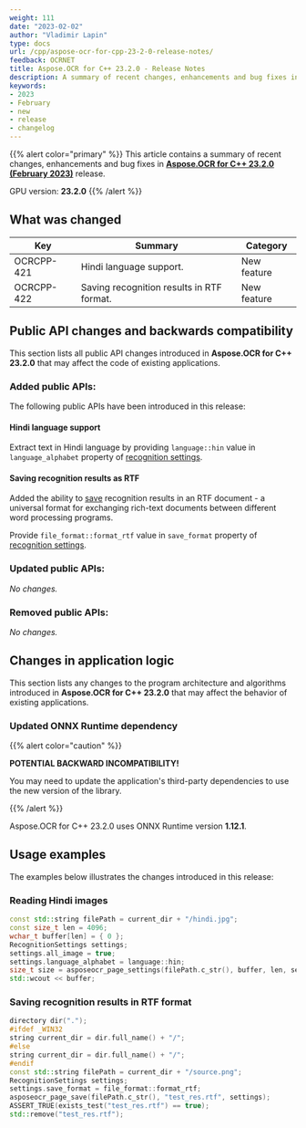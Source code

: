 ```yaml
---
weight: 111
date: "2023-02-02"
author: "Vladimir Lapin"
type: docs
url: /cpp/aspose-ocr-for-cpp-23-2-0-release-notes/
feedback: OCRNET
title: Aspose.OCR for C++ 23.2.0 - Release Notes
description: A summary of recent changes, enhancements and bug fixes in Aspose.OCR for C++ 23.2.0 (February 2023) release.
keywords:
- 2023
- February
- new
- release
- changelog
---
```


{{% alert color="primary" %}}
This article contains a summary of recent changes, enhancements and bug fixes in [**Aspose.OCR for C++ 23.2.0 (February 2023)**](https://www.nuget.org/packages/Aspose.Ocr.Cpp/23.2.0) release.

GPU version: **23.2.0**
{{% /alert %}}

## What was changed

Key | Summary | Category
--- | ------- | --------
OCRCPP-421 | Hindi language support. | New feature
OCRCPP-422 | Saving recognition results in RTF format. | New feature

## Public API changes and backwards compatibility

This section lists all public API changes introduced in **Aspose.OCR for C++ 23.2.0** that may affect the code of existing applications.

### Added public APIs:

The following public APIs have been introduced in this release:

#### Hindi language support

Extract text in Hindi language by providing `language::hin` value in `language_alphabet` property of [recognition settings](/ocr/cpp/settings/).

#### Saving recognition results as RTF

Added the ability to [save](/ocr/net/save-file/) recognition results in an RTF document - a universal format for exchanging rich-text documents between different word processing programs.

Provide `file_format::format_rtf` value in `save_format` property of [recognition settings](/ocr/cpp/settings/).

### Updated public APIs:

_No changes._

### Removed public APIs:

_No changes._

## Changes in application logic

This section lists any changes to the program architecture and algorithms introduced in **Aspose.OCR for C++ 23.2.0** that may affect the behavior of existing applications.

### Updated ONNX Runtime dependency

{{% alert color="caution" %}}

**POTENTIAL BACKWARD INCOMPATIBILITY!**

You may need to update the application's third-party dependencies to use the new version of the library.

{{% /alert %}}

Aspose.OCR for C++ 23.2.0 uses ONNX Runtime version **1.12.1**.

## Usage examples

The examples below illustrates the changes introduced in this release:

### Reading Hindi images

```cpp
const std::string filePath = current_dir + "/hindi.jpg";
const size_t len = 4096;
wchar_t buffer[len] = { 0 };
RecognitionSettings settings;
settings.all_image = true;
settings.language_alphabet = language::hin;
size_t size = asposeocr_page_settings(filePath.c_str(), buffer, len, settings);
std::wcout << buffer;
```

### Saving recognition results in RTF format

```cpp
directory dir(".");
#ifdef _WIN32
string current_dir = dir.full_name() + "/";
#else
string current_dir = dir.full_name() + "/";
#endif
const std::string filePath = current_dir + "/source.png";
RecognitionSettings settings;
settings.save_format = file_format::format_rtf;
asposeocr_page_save(filePath.c_str(), "test_res.rtf", settings);
ASSERT_TRUE(exists_test("test_res.rtf") == true);
std::remove("test_res.rtf");
```
